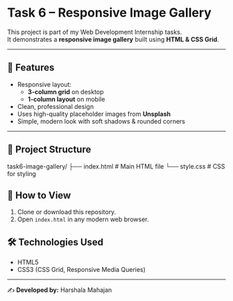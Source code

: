 # Task 6 – Responsive Image Gallery

This project is part of my Web Development Internship tasks.  
It demonstrates a **responsive image gallery** built using **HTML & CSS Grid**.

---

## 📌 Features
- Responsive layout:
  - **3-column grid** on desktop
  - **1-column layout** on mobile
- Clean, professional design
- Uses high-quality placeholder images from **Unsplash**
- Simple, modern look with soft shadows & rounded corners

---

## 📂 Project Structure
task6-image-gallery/
├── index.html # Main HTML file
└── style.css # CSS for styling

## 🚀 How to View
1. Clone or download this repository.
2. Open `index.html` in any modern web browser.
   
## 🛠️ Technologies Used
- HTML5
- CSS3 (CSS Grid, Responsive Media Queries)

---

✍️ **Developed by:** Harshala Mahajan
